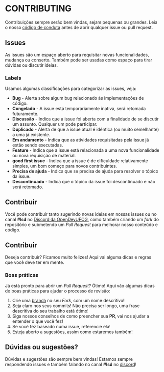 # CONTRIBUTING

Contribuições sempre serão bem vindas, sejam pequenas ou grandes. Leia o nosso [código de conduta](CODE_OF_CONDUCT.md) antes de abrir qualquer issue ou pull request.

## Issues

As issues são um espaço aberto para requisitar novas funcionalidades, mudança ou conserto. Também pode ser usadas como espaço para tirar dúvidas ou discutir ideias.

### Labels

Usamos algumas classificações para categorizar as issues, veja:

- **Bug** - Alerta sobre algum bug relacionado às implementações de código.
- **Congelado** - A issue está temporariamente inativa, será retomada futuramente.
- **Discussão** - Indica que a issue foi aberta com a finalidade de se discutir um assunto. Qualquer um pode participar.
- **Duplicado** - Alerta de que a issue atual é idêntica (ou muito semelhante) a uma já existente.
- **Em andamento** - Indica que as atividades requisitadas pela issue já estão sendo executadas.
- **Feature** - Indica que a issue está relacionada a uma nova funcionalidade ou nova requisição de material.
- **good first issue** - Indica que a issue é de dificuldade relativamente simples, um bom começo para novos contribuintes.
- **Precisa de ajuda** - Indica que se precisa de ajuda para resolver o tópico da issue.
- **Descontinuado** - Indica que o tópico da issue foi descontinuado e não será retomado.

## Contribuir

Você pode contribuir tanto sugerindo novas ideias em nossas issues ou no canal **#lsd** no [Discord da OpenDevUFCG](https://chat.opendevufcg.org/), como também criando um _fork_ do repositório e submetendo um _Pull Request_ para melhorar nosso conteúdo e código.

## Contribuir

Deseja contribuir? Ficamos muito felizes! Aqui vai alguma dicas e regras que você deve ter em mente.

### Boas práticas

Já está pronto para abrir um *Pull Request*? Ótimo! Aqui vão algumas dicas de boas práticas para ajudar o processo de revisão:

1. Crie uma [branch](https://git-scm.com/book/pt-br/v1/Ramifica%C3%A7%C3%A3o-Branching-no-Git-B%C3%A1sico-de-Branch-e-Merge) no seu *Fork*, com um nome descritivo!
2. Seja claro nos seus commits! Não precisa ser longo, uma frase descritiva do seu trabalho está ótimo!
3. Siga nossos conselhos de como preencher sua **PR**, vai nos ajudar a entender o que você fez!
4. Se você fez baseado numa issue, referencie ela!
5. Esteja aberto a sugestões, assim como estaremos também!

## Dúvidas ou sugestões?

Dúvidas e sugestões são sempre bem vindas! Estamos sempre respondendo issues e também falando no canal **#lsd** no [discord](https://chat.opendevufcg.org/)!